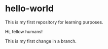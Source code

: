 # hello-world
This is my first repository for learning purposes.

Hi, fellow humans!

This is my first change in a branch. 
